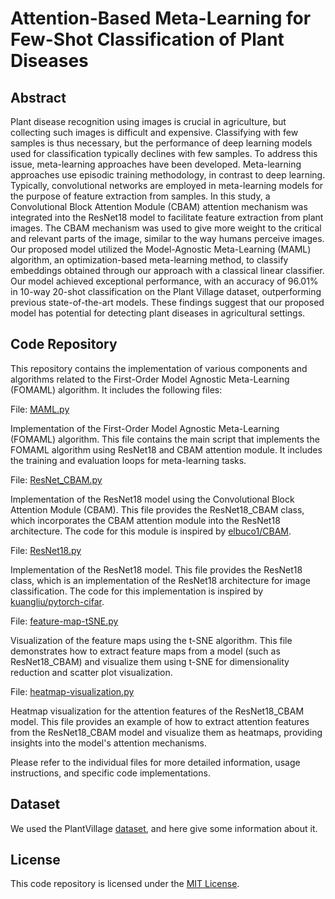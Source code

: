 # Attention-Based Meta-Learning for Few-Shot Classification of Plant Diseases
## Abstract
Plant disease recognition using images is crucial in agriculture, but collecting such images is difficult and expensive. Classifying with few samples is thus necessary, but the performance of deep learning models used for classification typically declines with few samples. To address this issue, meta-learning approaches have been developed. Meta-learning approaches use episodic training methodology, in contrast to deep learning. Typically, convolutional networks are employed in meta-learning models for the purpose of feature extraction from samples. In this study, a Convolutional Block Attention Module (CBAM) attention mechanism was integrated into the ResNet18 model to facilitate feature extraction from plant images. The CBAM mechanism was used to give more weight to the critical and relevant parts of the image, similar to the way humans perceive images. Our proposed model utilized the Model-Agnostic Meta-Learning (MAML) algorithm, an optimization-based meta-learning method, to classify embeddings obtained through our approach with a classical linear classifier. Our model achieved exceptional performance, with an accuracy of 96.01% in 10-way 20-shot classification on the Plant Village dataset, outperforming previous state-of-the-art models. These findings suggest that our proposed model has potential for detecting plant diseases in agricultural settings.

## Code Repository
This repository contains the implementation of various components and algorithms related to the First-Order Model Agnostic Meta-Learning (FOMAML) algorithm. It includes the following files:

File: [MAML.py](MAML.py)

Implementation of the First-Order Model Agnostic Meta-Learning (FOMAML) algorithm. This file contains the main script that implements the FOMAML algorithm using ResNet18 and CBAM attention module. It includes the training and evaluation loops for meta-learning tasks.

File: [ResNet_CBAM.py](ResNet_CBAM.py)

Implementation of the ResNet18 model using the Convolutional Block Attention Module (CBAM). This file provides the ResNet18_CBAM class, which incorporates the CBAM attention module into the ResNet18 architecture. The code for this module is inspired by [elbuco1/CBAM](https://github.com/elbuco1/CBAM).

File: [ResNet18.py](ResNet18.py)

Implementation of the ResNet18 model. This file provides the ResNet18 class, which is an implementation of the ResNet18 architecture for image classification. The code for this implementation is inspired by [kuangliu/pytorch-cifar](https://github.com/kuangliu/pytorch-cifar).

File: [feature-map-tSNE.py](feature-map-tSNE.py)

Visualization of the feature maps using the t-SNE algorithm. This file demonstrates how to extract feature maps from a model (such as ResNet18_CBAM) and visualize them using t-SNE for dimensionality reduction and scatter plot visualization.

File: [heatmap-visualization.py](heatmap-visualization.py)

Heatmap visualization for the attention features of the ResNet18_CBAM model. This file provides an example of how to extract attention features from the ResNet18_CBAM model and visualize them as heatmaps, providing insights into the model's attention mechanisms.

Please refer to the individual files for more detailed information, usage instructions, and specific code implementations.

## Dataset

We used the PlantVillage [dataset](dataset), and here give some information about it.

## License

This code repository is licensed under the [MIT License](LICENSE).
